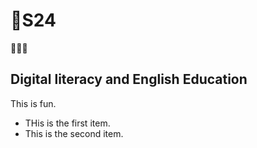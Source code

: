 # 🙉S24
🙉🙉🙉
## Digital literacy and English Education

This is fun.

+ THis is the first item.
+ This is the second item.

  
